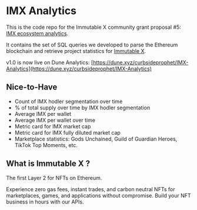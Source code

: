 # IMX Analytics

This is the code repo for the Immutable X community grant proposal #5: [IMX ecosystem analytics](https://discordapp.com/channels/765480457256042496/917901790110949396/917909412847419393).

It contains the set of SQL queries we developed to parse the Ethereum blockchain and retrieve project statistics for [Immutable X](https://www.immutable.com/).

v1.0 is now live on Dune Analytics: [https://dune.xyz/curbsideprophet/IMX-Analytics](https://dune.xyz/curbsideprophet/IMX-Analytics)


## Nice-to-Have

* Count of IMX hodler segmentation over time
* % of total supply over time by IMX hodler segmentation
* Average IMX per wallet
* Average IMX per wallet over time
* Metric card for IMX market cap
* Metric card for IMX fully diluted market cap
* Marketplace statistics: Gods Unchained, Guild of Guardian Heroes, TikTok Top Moments, etc.


## What is Immutable X ?
The first Layer 2 for NFTs on Ethereum.

Experience zero gas fees, instant trades, and carbon neutral NFTs for marketplaces, games, and applications without compromise. Build your NFT business in hours with our APIs.
